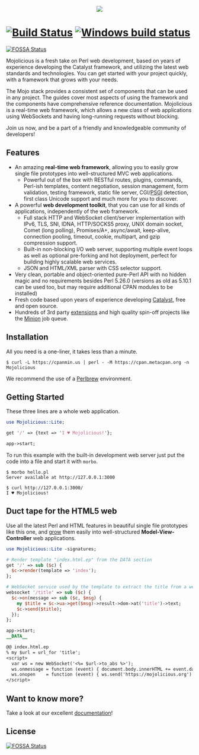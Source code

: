 <p align="center">
  <a href="https://mojolicious.org">
    <img src="https://raw.github.com/mojolicious/mojo/master/lib/Mojolicious/resources/public/mojo/logo.png?raw=true" style="margin: 0 auto;">
  </a>
</p>

 # [![Build Status](https://travis-ci.com/mojolicious/mojo.svg?branch=master)](https://travis-ci.com/mojolicious/mojo) [![Windows build status](https://ci.appveyor.com/api/projects/status/b748ehchfsd4edac?svg=true)](https://ci.appveyor.com/project/kraih73737/mojo)
[![FOSSA Status](https://app.fossa.io/api/projects/git%2Bgithub.com%2Fjoey-fossa%2FMojolicious_2.svg?type=shield)](https://app.fossa.io/projects/git%2Bgithub.com%2Fjoey-fossa%2FMojolicious_2?ref=badge_shield)

  Mojolicious is a fresh take on Perl web development, based on years of
  experience developing the Catalyst framework, and utilizing the latest
  web standards and technologies. You can get started with your project
  quickly, with a framework that grows with your needs.

  The Mojo stack provides a consistent set of components that can be used in
  any project. The guides cover most aspects of using the framework and the
  components have comprehensive reference documentation. Mojolicious is a
  real-time web framework, which allows a new class of web applications
  using WebSockets and having long-running requests without blocking.

  Join us now, and be a part of a friendly and knowledgeable community of
  developers!

## Features

  * An amazing **real-time web framework**, allowing you to easily grow single
    file prototypes into well-structured MVC web applications.
    * Powerful out of the box with RESTful routes, plugins, commands, Perl-ish
      templates, content negotiation, session management, form validation,
      testing framework, static file server, CGI/[PSGI](http://plackperl.org)
      detection, first class Unicode support and much more for you to
      discover.
  * A powerful **web development toolkit**, that you can use for all kinds of
    applications, independently of the web framework.
    * Full stack HTTP and WebSocket client/server implementation with IPv6, TLS,
      SNI, IDNA, HTTP/SOCKS5 proxy, UNIX domain socket, Comet (long polling),
      Promises/A+, async/await, keep-alive, connection pooling, timeout, cookie,
      multipart, and gzip compression support.
    * Built-in non-blocking I/O web server, supporting multiple event loops as
      well as optional pre-forking and hot deployment, perfect for building
      highly scalable web services.
    * JSON and HTML/XML parser with CSS selector support.
  * Very clean, portable and object-oriented pure-Perl API with no hidden
    magic and no requirements besides Perl 5.26.0 (versions as old as 5.10.1
    can be used too, but may require additional CPAN modules to be installed)
  * Fresh code based upon years of experience developing
    [Catalyst](http://www.catalystframework.org), free and open source.
  * Hundreds of 3rd party
    [extensions](https://metacpan.org/requires/distribution/Mojolicious) and
    high quality spin-off projects like the
    [Minion](https://metacpan.org/pod/Minion) job queue.

## Installation

  All you need is a one-liner, it takes less than a minute.

    $ curl -L https://cpanmin.us | perl - -M https://cpan.metacpan.org -n Mojolicious

  We recommend the use of a [Perlbrew](http://perlbrew.pl) environment.

## Getting Started

  These three lines are a whole web application.

```perl
use Mojolicious::Lite;

get '/' => {text => 'I ♥ Mojolicious!'};

app->start;
```

  To run this example with the built-in development web server just put the
  code into a file and start it with `morbo`.

    $ morbo hello.pl
    Server available at http://127.0.0.1:3000

    $ curl http://127.0.0.1:3000/
    I ♥ Mojolicious!

## Duct tape for the HTML5 web

  Use all the latest Perl and HTML features in beautiful single file
  prototypes like this one, and
  [grow](https://mojolicious.org/perldoc/Mojolicious/Guides/Growing#Differences)
  them easily into well-structured **Model-View-Controller** web applications.

```perl
use Mojolicious::Lite -signatures;

# Render template "index.html.ep" from the DATA section
get '/' => sub ($c) {
  $c->render(template => 'index');
};

# WebSocket service used by the template to extract the title from a website
websocket '/title' => sub ($c) {
  $c->on(message => sub ($c, $msg) {
    my $title = $c->ua->get($msg)->result->dom->at('title')->text;
    $c->send($title);
  });
};

app->start;
__DATA__

@@ index.html.ep
% my $url = url_for 'title';
<script>
  var ws = new WebSocket('<%= $url->to_abs %>');
  ws.onmessage = function (event) { document.body.innerHTML += event.data };
  ws.onopen    = function (event) { ws.send('https://mojolicious.org') };
</script>
```

## Want to know more?

  Take a look at our excellent [documentation](https://mojolicious.org/perldoc)!


## License
[![FOSSA Status](https://app.fossa.io/api/projects/git%2Bgithub.com%2Fjoey-fossa%2FMojolicious_2.svg?type=large)](https://app.fossa.io/projects/git%2Bgithub.com%2Fjoey-fossa%2FMojolicious_2?ref=badge_large)